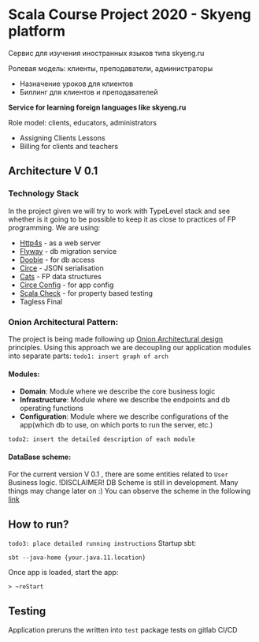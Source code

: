 # Scala Course Project 2020 - Skyeng platform

Сервис для изучения иностранных языков типа skyeng.ru

Ролевая модель: клиенты, преподаватели, администраторы
- Назначение уроков для клиентов
- Биллинг для клиентов и преподавателей


**Service for learning foreign languages like skyeng.ru**

Role model: clients, educators, administrators
- Assigning Clients Lessons
- Billing for clients and teachers

## Architecture V 0.1
### Technology Stack
In the project given we will try to work with TypeLevel stack and see whether is it going to be possible to keep it as close to practices of FP 
programming. 
We are using:
- [Http4s](https://http4s.org/) - as a web server
- [Flyway](https://github.com/flyway/flyway-sbt) - db migration service
- [Doobie](https://github.com/tpolecat/doobie) - for db access
- [Circe](https://circe.github.io/circe/) - JSON serialisation
- [Cats](https://typelevel.org/cats/) - FP data structures
- [Circe Config](https://github.com/circe/circe-config) - for app config
- [Scala Check](https://www.scalacheck.org/) - for property based testing
- Tagless Final 

### Onion Architectural Pattern:
The project is being made following up [Onion Architectural design](https://medium.com/@shivendraodean/software-architecture-the-onion-architecture-1b235bec1dec#:~:text=The%20Onion%20Architecture%20is%20an,at%20a%20Solution%2FSystem%20level.) principles.
Using this approach we are decoupling our application modules into separate parts:
`todo1: insert graph of arch`

#### Modules:
- **Domain**: Module where we describe the core business logic
- **Infrastructure**: Module where we describe the endpoints and db operating functions
- **Configuration**: Module where we describe configurations of the app(which db to use, on which ports to run the server, etc.)

`todo2: insert the detailed description of each module`

#### DataBase scheme:
For the current version V 0.1 , there are some entities related to `User` Business logic.
!DISCLAIMER! DB Scheme is still in development. Many things may change later on :)
You can observe the scheme in the following [link](https://drive.google.com/file/d/1sknFvJ0BTB3cFnHtQf6PakkdaXu1NTkh/view?usp=sharing)



## How to run?
`todo3: place detailed running instructions`
Startup sbt:
```
sbt --java-home {your.java.11.location}
```

Once app is loaded, start the app:
```
> ~reStart
```

## Testing
Application preruns the written into `test` package tests on gitlab CI/CD






















